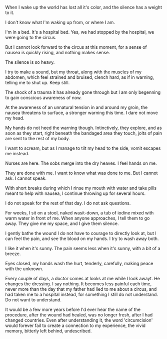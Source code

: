 When I wake up the world has lost all it's color, and the silence has a weight to it.
 
 I don't know what I'm waking up from, or where I am. 

I'm in a bed. It's a hospital bed. Yes, we had stopped by the hospital, we were going to the circus. 

But I cannot look forward to the circus at this moment, for a sense of nausea is quickly rising, and nothing makes sense. 

The silence is so heavy. 

I try to make a sound, but my throat, along with the muscles of my abdomen, which feel strained and bruised, clench hard, as if in warning, telling me to shut up. Keep still.

The shock of a trauma it has already gone through but I am only begenning to gain conscious awareness of now. 

At the awareness of an unnatural tension in and around my groin, the nausea threatens to surface, a stronger warning this time. I dare not move my head.

My hands do not heed the warning though. Intinctively, they explore, and as soon as they start, right beneath the bandaged area they touch, jolts of pain are sent to the rest of my body. 

I want to scream, but as I manage to tilt my head to the side, vomit escapes me instead. 

Nurses are here. The sobs merge into the dry heaves. I feel hands on me.

They are done with me. I want to know what was done to me. But I cannot ask. I cannot speak.

With short breaks during which I rinse my mouth with water and take pills meant to help with nausea, I continue throwing up for several hours. 

I do not speak for the rest of that day. I do not ask questions. 

For weeks, I sit on a stool, naked wasit-down, a tub of iodine mixed with warm water in front of me. When anyone approaches, I tell them to go away. They give me my space, and I give them silence. 

I gently bathe the wound I do not have to courage to directly look at, but I can feel the pain, and see the blood on my hands. I try to wash away both. 

I like it when it's sunny. The pain seems less when it's sunny, with a bit of a breeze.
 
Eyes closed, my hands wash the hurt, tenderly, carefully, making peace with the unknown.

Every couple of days, a doctor comes at looks at me while I look awayt. He changes the dressing. I say nothing. It becomes less painful each time, never more than the day that my father had lied to me about a circus, and had taken me to a hospital instead, for something I still do not understand. Do not want to understand. 

It would be a few more years before I'd ever hear the name of the procedure, after the wound had healed, was no longer fresh, after I had changed countries. Even after understanding it, the word 'circumcision' would forever fail to create a connection to my experience, the vivid memory, bitterly left behind, undescribed.
